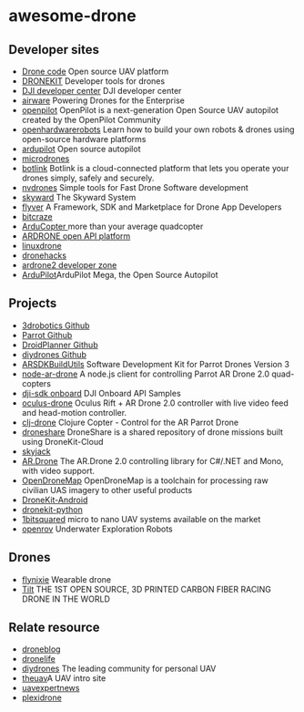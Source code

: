 # awesome-drone 


## Developer sites
* [Drone code](https://www.dronecode.org/) Open source UAV platform
* [DRONEKIT](http://dronekit.io/) Developer tools for drones
* [DJI developer center](http://dev.dji.com) DJI developer center
* [airware](http://www.airware.com/) Powering Drones for 
the Enterprise
* [openpilot](https://www.openpilot.org/) OpenPilot is a next-generation Open Source UAV autopilot created by the OpenPilot Community
* [openhardwarerobots](https://openhardwarerobots.com/) Learn how to build your own robots & drones using open-source hardware platforms
* [ardupilot](http://ardupilot.com/) Open source autopilot
* [microdrones](http://www.microdrones.com/en/home/)
* [botlink](http://botlink.io/) Botlink is a cloud-connected platform that lets you operate your drones simply, safely and securely.
* [nvdrones](http://nvdrones.com/) Simple tools for Fast Drone Software development
* [skyward](http://skyward.io/) The Skyward System
* [flyver](http://flyver.co/) A Framework, SDK and Marketplace for Drone App Developers
* [bitcraze](https://www.bitcraze.io/)
* [ArduCopter ](http://www.arducopter.co.uk/) more than your average quadcopter
* [ARDRONE open API platform](https://projects.ardrone.org/)
* [linuxdrone](http://www.linuxdrone.org)
* [dronehacks](http://dronehacks.com/)
* [ardrone2 developer zone](http://ardrone2.parrot.com/developer-zone/)
* [ArduPilot](http://www.ardupilot.co.uk/)ArduPilot Mega, the Open Source Autopilot


## Projects

* [3drobotics Github](https://github.com/3drobotics)
* [Parrot Github](https://github.com/Parrot-Developers)
* [DroidPlanner Github](https://github.com/DroidPlanner)
* [diydrones Github](https://github.com/diydrones)
* [ARSDKBuildUtils](https://github.com/Parrot-Developers/ARSDKBuildUtils) Software Development Kit for Parrot Drones Version 3
* [node-ar-drone](https://github.com/felixge/node-ar-drone) A node.js client for controlling Parrot AR Drone 2.0 quad-copters
* [dji-sdk onboard](https://github.com/dji-sdk/onboard) DJI Onboard API Samples
* [oculus-drone](https://github.com/daraosn/oculus-drone) Oculus Rift + AR Drone 2.0 controller with live video feed and head-motion controller.
* [clj-drone](https://github.com/gigasquid/clj-drone) Clojure Copter - Control for the AR Parrot Drone
* [droneshare](https://github.com/diydrones/droneshare) DroneShare is a shared repository of drone missions built using DroneKit-Cloud
* [skyjack](https://github.com/samyk/skyjack)
* [AR.Drone](https://github.com/Ruslan-B/AR.Drone) The AR.Drone 2.0 controlling library for C#/.NET and Mono, with video support.
* [OpenDroneMap](https://github.com/OpenDroneMap/OpenDroneMap) OpenDroneMap is a toolchain for processing raw civilian UAS imagery to other useful products
* [DroneKit-Android](https://github.com/DroidPlanner/DroneKit-Android)
* [dronekit-python](https://github.com/diydrones/dronekit-python)
* [1bitsquared](http://1bitsquared.com/) micro to nano UAV systems available on the market
* [openrov](http://www.openrov.com/) Underwater Exploration Robots


## Drones

* [flynixie](http://flynixie.com/) Wearable drone
* [Tilt](http://www.tiltdrone.com/) THE 1ST OPEN SOURCE, 3D PRINTED CARBON FIBER RACING DRONE IN THE WORLD


## Relate resource

* [droneblog](http://droneblog.com/)
* [dronelife](http://dronelife.com/)
* [diydrones](http://diydrones.com/) The leading community for personal UAV	
* [theuav](http://www.theuav.com/)A UAV intro site
* [uavexpertnews](http://www.uavexpertnews.com/)
* [plexidrone](http://plexidrone.com/)